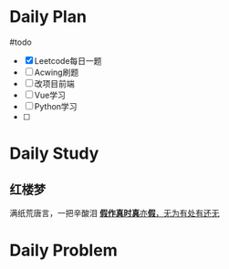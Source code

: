 # Daily Plan
#todo
- [x] Leetcode每日一题
- [ ] Acwing刷题
- [ ] 改项目前端
- [ ] Vue学习
- [ ] Python学习
- [ ] 
# Daily Study
## 红楼梦
满纸荒唐言，一把辛酸泪
[**假作真时真**亦**假**，无为有处有还无](https://www.bing.com/ck/a?!&&p=b7a9fac2dcb6a567JmltdHM9MTcxODc1NTIwMCZpZ3VpZD0zMzBlN2RmOC1jZWQ4LTYwYTMtMzcxYi02ZTg3Y2Y0MDYxMDcmaW5zaWQ9NTIyMA&ptn=3&ver=2&hsh=3&fclid=330e7df8-ced8-60a3-371b-6e87cf406107&psq=%e5%81%87%e4%bd%9c%e7%9c%9f%e6%97%b6%e7%9c%9f%e6%98%af%e5%81%87&u=a1aHR0cHM6Ly9iYWlrZS5iYWlkdS5jb20vaXRlbS8lRTUlODElODclRTQlQkQlOUMlRTclOUMlOUYlRTYlOTclQjYlRTclOUMlOUYlRTQlQkElQTYlRTUlODElODclRUYlQkMlOEMlRTYlOTclQTAlRTQlQjglQkElRTYlOUMlODklRTUlQTQlODQlRTYlOUMlODklRTglQkYlOTglRTYlOTclQTAvNTQ1ODQ3Mjk&ntb=1)
# Daily Problem